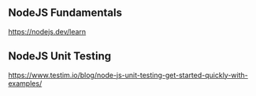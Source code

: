 ## NodeJS Fundamentals
https://nodejs.dev/learn

## NodeJS Unit Testing
https://www.testim.io/blog/node-js-unit-testing-get-started-quickly-with-examples/
